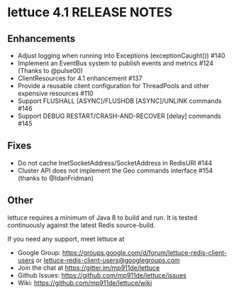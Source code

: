 # lettuce 4.1 RELEASE NOTES

Enhancements
------------
* Adjust logging when running into Exceptions (exceptionCaught()) #140
* Implement an EventBus system to publish events and metrics #124 (Thanks to @pulse00)
* ClientResources for 4.1 enhancement #137
* Provide a reusable client configuration for ThreadPools and other expensive resources #110
* Support FLUSHALL [ASYNC]/FLUSHDB [ASYNC]/UNLINK commands #146
* Support DEBUG RESTART/CRASH-AND-RECOVER [delay] commands #145

Fixes
-----
* Do not cache InetSocketAddress/SocketAddress in RedisURI #144
* Cluster API does not implement the Geo commands interface #154 (thanks to @IdanFridman)

Other
------


lettuce requires a minimum of Java 8 to build and run. It is tested continuously against the latest Redis source-build.

If you need any support, meet lettuce at

* Google Group: https://groups.google.com/d/forum/lettuce-redis-client-users
                or lettuce-redis-client-users@googlegroups.com
* Join the chat at https://gitter.im/mp911de/lettuce
* Github Issues: https://github.com/mp911de/lettuce/issues
* Wiki: https://github.com/mp911de/lettuce/wiki